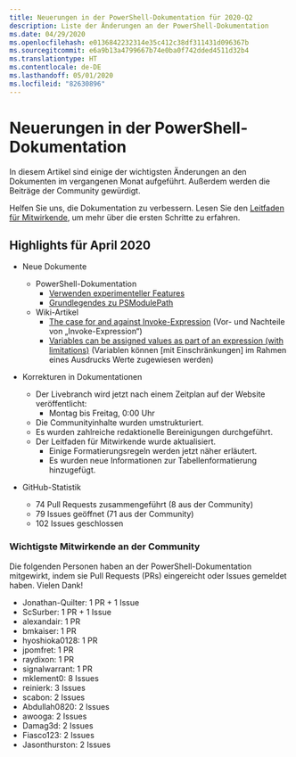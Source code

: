 ```yaml
---
title: Neuerungen in der PowerShell-Dokumentation für 2020-Q2
description: Liste der Änderungen an der PowerShell-Dokumentation
ms.date: 04/29/2020
ms.openlocfilehash: e0136842232314e35c412c38df311431d096367b
ms.sourcegitcommit: e6a9b13a4799667b74e0ba0f742dded4511d32b4
ms.translationtype: HT
ms.contentlocale: de-DE
ms.lasthandoff: 05/01/2020
ms.locfileid: "82630896"
---
```

# <a name="whats-new-in-powershell-docs"></a>Neuerungen in der PowerShell-Dokumentation

In diesem Artikel sind einige der wichtigsten Änderungen an den Dokumenten im vergangenen Monat aufgeführt. Außerdem werden die Beiträge der Community gewürdigt.

Helfen Sie uns, die Dokumentation zu verbessern. Lesen Sie den [Leitfaden für Mitwirkende][contrib], um mehr über die ersten Schritte zu erfahren.

## <a name="2020-april-highlights"></a>Highlights für April 2020

- Neue Dokumente
  - PowerShell-Dokumentation
    - [Verwenden experimenteller Features](/powershell/scripting/whats-new/experimental-features)
    - [Grundlegendes zu PSModulePath](/powershell/module/microsoft.powershell.core/about/about_psmodulepath)
  - Wiki-Artikel
    - [The case for and against Invoke-Expression](https://github.com/MicrosoftDocs/PowerShell-Docs/wiki/The-case-for-and-against-Invoke-Expression) (Vor- und Nachteile von „Invoke-Expression“)
    - [Variables can be assigned values as part of an expression (with limitations)](https://github.com/MicrosoftDocs/PowerShell-Docs/wiki/Variables-can-be-assigned-values-as-part-of-an-expression-(with-limitations)) (Variablen können [mit Einschränkungen] im Rahmen eines Ausdrucks Werte zugewiesen werden)

- Korrekturen in Dokumentationen
  - Der Livebranch wird jetzt nach einem Zeitplan auf der Website veröffentlicht:
    - Montag bis Freitag, 0:00 Uhr
  - Die Communityinhalte wurden umstrukturiert.
  - Es wurden zahlreiche redaktionelle Bereinigungen durchgeführt.
  - Der Leitfaden für Mitwirkende wurde aktualisiert.
    - Einige Formatierungsregeln werden jetzt näher erläutert.
    - Es wurden neue Informationen zur Tabellenformatierung hinzugefügt.

- GitHub-Statistik
  - 74 Pull Requests zusammengeführt (8 aus der Community)
  - 79 Issues geöffnet (71 aus der Community)
  - 102 Issues geschlossen

### <a name="top-community-contributors"></a>Wichtigste Mitwirkende an der Community

Die folgenden Personen haben an der PowerShell-Dokumentation mitgewirkt, indem sie Pull Requests (PRs) eingereicht oder Issues gemeldet haben. Vielen Dank!

- Jonathan-Quilter: 1 PR + 1 Issue
- ScSurber: 1 PR + 1 Issue
- alexandair: 1 PR
- bmkaiser: 1 PR
- hyoshioka0128: 1 PR
- jpomfret: 1 PR
- raydixon: 1 PR
- signalwarrant: 1 PR
- mklement0: 8 Issues
- reinierk: 3 Issues
- scabon: 2 Issues
- Abdullah0820: 2 Issues
- awooga: 2 Issues
- Damag3d: 2 Issues
- Fiasco123: 2 Issues
- Jasonthurston: 2 Issues

<!-- Link references -->
[contrib]: contributing/overview.md